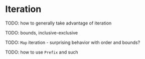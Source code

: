 # Iteration

TODO: how to generally take advantage of iteration

TODO: bounds, inclusive-exclusive

TODO: `Map` iteration - surprising behavior with order and bounds?

TODO: how to use `Prefix` and such
